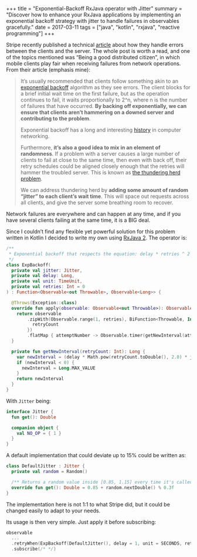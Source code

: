 +++
title = "Exponential-Backoff RxJava operator with Jitter"
summary = "Discover how to enhance your RxJava applications by implementing an exponential backoff strategy with jitter to handle failures in observables gracefully."
date = 2017-03-11
tags = ["java", "kotlin", "rxjava", "reactive programming"]
+++

Stripe recently published a technical [article](https://stripe.com/blog/idempotency) about how they handle errors between the clients and the server. The whole post is worth a read, and one of the topics mentioned was “Being a good distributed citizen”, in which mobile clients play fair when receiving failures from network operations. From their article (emphasis mine):

>It’s usually recommended that clients follow something akin to an [exponential backoff](https://en.wikipedia.org/wiki/Exponential_backoff) algorithm as they see errors. The client blocks for a brief initial wait time on the first failure, but as the operation continues to fail, it waits proportionally to 2^n, where n is the number of failures that have occurred. **By backing off exponentially, we can ensure that clients aren’t hammering on a downed server and contributing to the problem**.  
>
>Exponential backoff has a long and interesting [history](http://www.cs.utexas.edu/users/lam/NRL/backoff.html) in computer networking.
>
>Furthermore, **it’s also a good idea to mix in an element of randomness**. If a problem with a server causes a large number of clients to fail at close to the same time, then even with back off, their retry schedules could be aligned closely enough that the retries will hammer the troubled server. This is known as [the thundering herd problem](https://en.wikipedia.org/wiki/Thundering_herd_problem).
>
>We can address thundering herd by **adding some amount of random “jitter” to each client’s wait time**. This will space out requests across all clients, and give the server some breathing room to recover.

Network failures are everywhere and can happen at any time, and if you have several clients failing at the same time, it is a BIG deal.

Since I couldn’t find any flexible yet powerful solution for this problem written in Kotlin I decided to write my own using [RxJava 2](https://github.com/ReactiveX/RxJava). The operator is:

```kotlin
/**
 * Exponential backoff that respects the equation: delay * retries ^ 2 * jitter
 */
class ExpBackoff(
  private val jitter: Jitter,
  private val delay: Long,
  private val unit: TimeUnit,
  private val retries: Int = 0
) : Function<Observable<out Throwable>, Observable<Long>> {

  @Throws(Exception::class)
  override fun apply(observable: Observable<out Throwable>): Observable<Long> {
    return observable
        .zipWith(Observable.range(1, retries), BiFunction<Throwable, Int, Int> { _, retryCount ->
          retryCount
        })
        .flatMap { attemptNumber -> Observable.timer(getNewInterval(attemptNumber), unit) }
  }

  private fun getNewInterval(retryCount: Int): Long {
    var newInterval = (delay * Math.pow(retryCount.toDouble(), 2.0) * jitter.get()).toLong()
    if (newInterval < 0) {
      newInterval = Long.MAX_VALUE
    }
    return newInterval
  }
}
```

With `Jitter` being:

```kotlin
interface Jitter {
  fun get(): Double

  companion object {
    val NO_OP = { 1 }
  }
}
```

A default implementation that could deviate up to 15% could be written as:

```kotlin
class DefaultJitter : Jitter {
  private val random = Random()

  /** Returns a random value inside [0.85, 1.15] every time it's called  */
  override fun get(): Double = 0.85 + random.nextDouble() % 0.3f
}
```

The implementation here is not 1:1 to what Stripe did, but it could be changed easily to adapt to your needs.

Its usage is then very simple. Just apply it before subscribing:

```kotlin
observable
  ...
  .retryWhen(ExpBackoff(DefaultJitter(), delay = 1, unit = SECONDS, retries = 3))
  .subscribe(/* */)
```
